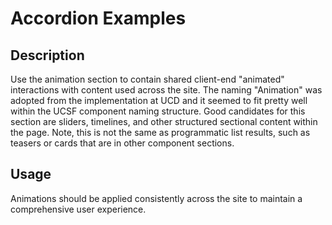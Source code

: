 # Accordion Examples

## Description
Use the animation section to contain shared client-end "animated" interactions with content used across the site. The naming "Animation" was adopted from the implementation at UCD and it seemed to fit pretty well within the UCSF component naming structure. Good candidates for this section are sliders, timelines, and other structured sectional content within the page. Note, this is not the same as programmatic list results, such as teasers or cards that are in other component sections. 

## Usage
Animations should be applied consistently across the site to maintain a comprehensive user experience.
